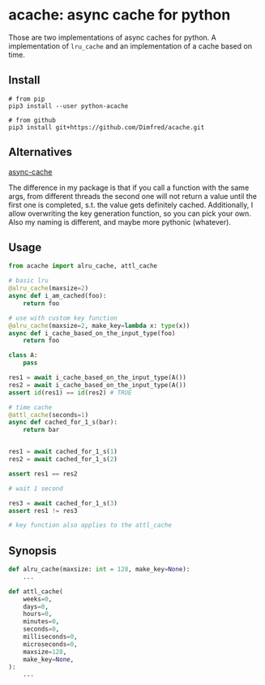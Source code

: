 # acache: async cache for python

Those are two implementations of async caches for python.
A implementation of `lru_cache` and an implementation of a cache based on time.

## Install

```
# from pip
pip3 install --user python-acache

# from github
pip3 install git+https://github.com/Dimfred/acache.git
```

## Alternatives

[async-cache](https://pypi.org/project/async-cache/)

The difference in my package is that if you call a function with the same args, from different threads the second one will not return a value until the first one is completed, s.t. the value gets definitely cached.
Additionally, I allow overwriting the key generation function, so you can pick your own.
Also my naming is different, and maybe more pythonic (whatever).

## Usage

```python
from acache import alru_cache, attl_cache

# basic lru
@alru_cache(maxsize=2)
async def i_am_cached(foo):
    return foo

# use with custom key function
@alru_cache(maxsize=2, make_key=lambda x: type(x))
async def i_cache_based_on_the_input_type(foo)
    return foo

class A:
    pass

res1 = await i_cache_based_on_the_input_type(A())
res2 = await i_cache_based_on_the_input_type(A())
assert id(res1) == id(res2) # TRUE

# time cache
@attl_cache(seconds=1)
async def cached_for_1_s(bar):
    return bar


res1 = await cached_for_1_s(1)
res2 = await cached_for_1_s(2)

assert res1 == res2

# wait 1 second

res3 = await cached_for_1_s(3)
assert res1 != res3

# key function also applies to the attl_cache
```

## Synopsis


```python
def alru_cache(maxsize: int = 128, make_key=None):
    ...

def attl_cache(
    weeks=0,
    days=0,
    hours=0,
    minutes=0,
    seconds=0,
    milliseconds=0,
    microseconds=0,
    maxsize=128,
    make_key=None,
):
    ...
```
